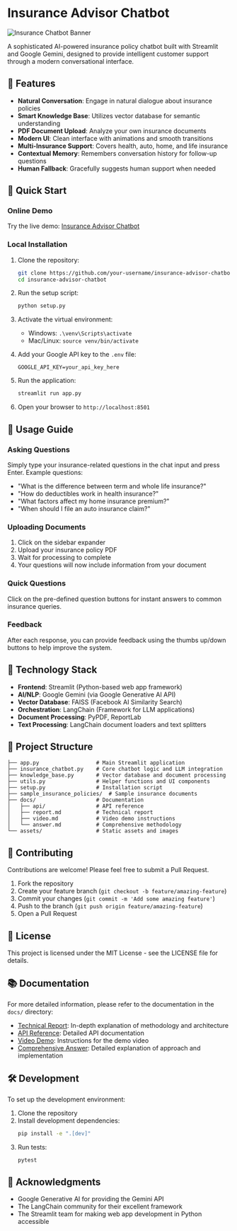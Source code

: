 # Insurance Advisor Chatbot

![Insurance Chatbot Banner](assets/banner.png)

A sophisticated AI-powered insurance policy chatbot built with Streamlit and Google Gemini, designed to provide intelligent customer support through a modern conversational interface.

## 🌟 Features

- **Natural Conversation**: Engage in natural dialogue about insurance policies
- **Smart Knowledge Base**: Utilizes vector database for semantic understanding
- **PDF Document Upload**: Analyze your own insurance documents
- **Modern UI**: Clean interface with animations and smooth transitions
- **Multi-Insurance Support**: Covers health, auto, home, and life insurance
- **Contextual Memory**: Remembers conversation history for follow-up questions
- **Human Fallback**: Gracefully suggests human support when needed

## 🚀 Quick Start

### Online Demo

Try the live demo: [Insurance Advisor Chatbot](https://replit.com/@your-username/insurance-advisor-chatbot)

### Local Installation

1. Clone the repository:
   ```bash
   git clone https://github.com/your-username/insurance-advisor-chatbot.git
   cd insurance-advisor-chatbot
   ```

2. Run the setup script:
   ```bash
   python setup.py
   ```

3. Activate the virtual environment:
   - Windows: `.\venv\Scripts\activate`
   - Mac/Linux: `source venv/bin/activate`

4. Add your Google API key to the `.env` file:
   ```
   GOOGLE_API_KEY=your_api_key_here
   ```

5. Run the application:
   ```bash
   streamlit run app.py
   ```

6. Open your browser to `http://localhost:8501`

## 📖 Usage Guide

### Asking Questions

Simply type your insurance-related questions in the chat input and press Enter. Example questions:

- "What is the difference between term and whole life insurance?"
- "How do deductibles work in health insurance?"
- "What factors affect my home insurance premium?"
- "When should I file an auto insurance claim?"

### Uploading Documents

1. Click on the sidebar expander
2. Upload your insurance policy PDF
3. Wait for processing to complete
4. Your questions will now include information from your document

### Quick Questions

Click on the pre-defined question buttons for instant answers to common insurance queries.

### Feedback

After each response, you can provide feedback using the thumbs up/down buttons to help improve the system.

## 🧠 Technology Stack

- **Frontend**: Streamlit (Python-based web app framework)
- **AI/NLP**: Google Gemini (via Google Generative AI API)
- **Vector Database**: FAISS (Facebook AI Similarity Search)
- **Orchestration**: LangChain (Framework for LLM applications)
- **Document Processing**: PyPDF, ReportLab
- **Text Processing**: LangChain document loaders and text splitters

## 📄 Project Structure

```
├── app.py                  # Main Streamlit application
├── insurance_chatbot.py    # Core chatbot logic and LLM integration
├── knowledge_base.py       # Vector database and document processing
├── utils.py                # Helper functions and UI components
├── setup.py                # Installation script
├── sample_insurance_policies/  # Sample insurance documents
├── docs/                   # Documentation
│   ├── api/                # API reference
│   ├── report.md           # Technical report
│   ├── video.md            # Video demo instructions
│   └── answer.md           # Comprehensive methodology
└── assets/                 # Static assets and images
```

## 🤝 Contributing

Contributions are welcome! Please feel free to submit a Pull Request.

1. Fork the repository
2. Create your feature branch (`git checkout -b feature/amazing-feature`)
3. Commit your changes (`git commit -m 'Add some amazing feature'`)
4. Push to the branch (`git push origin feature/amazing-feature`)
5. Open a Pull Request

## 📜 License

This project is licensed under the MIT License - see the LICENSE file for details.

## 📚 Documentation

For more detailed information, please refer to the documentation in the `docs/` directory:

- [Technical Report](docs/report.md): In-depth explanation of methodology and architecture
- [API Reference](docs/api/README.md): Detailed API documentation
- [Video Demo](docs/video.md): Instructions for the demo video
- [Comprehensive Answer](docs/answer.md): Detailed explanation of approach and implementation

## 🛠️ Development

To set up the development environment:

1. Clone the repository
2. Install development dependencies:
   ```bash
   pip install -e ".[dev]"
   ```
3. Run tests:
   ```bash
   pytest
   ```

## 🙏 Acknowledgments

- Google Generative AI for providing the Gemini API
- The LangChain community for their excellent framework
- The Streamlit team for making web app development in Python accessible